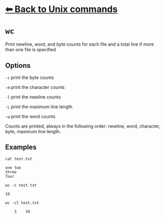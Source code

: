 # [⬅ Back	to Unix commands](unix.md)
# `wc`
Print newline, word, and byte counts for each file and a total line if more than one file is specified


## Options       
`-c` print the byte counts

`-m` print the character counts

`-l` print the newline counts

`-L` print the maximum line length

`-w` print the word counts

Counts are printed, always in the following order: newline, word, character, byte, maximum line length.

## Examples
`cat test.txt`
```
one two
three
four
```
`wc -c test.txt`
```
19
```
`wc -cl test.txt`
```
    3    19
```
